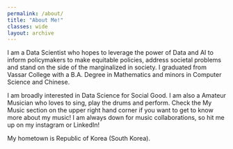 ```yaml
---
permalink: /about/
title: "About Me!"
classes: wide
layout: archive
---
```


I am a Data Scientist who hopes to leverage the power of Data and AI to inform policymakers to make equitable policies, address societal problems and stand on the side of the marginalized in society. I graduated from Vassar College with a B.A. Degree in Mathematics and minors in Computer Science and Chinese.

I am broadly interested in Data Science for Social Good. I am also a Amateur Musician who loves to sing, play the drums and perform. Check the My Music section on the upper right hand corner if you want to get to know more about my music! I am always down for music collaborations, so hit me up on my instagram or LinkedIn!

My hometown is Republic of Korea (South Korea). 
